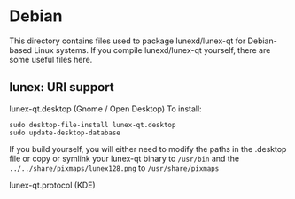 
Debian
====================
This directory contains files used to package lunexd/lunex-qt
for Debian-based Linux systems. If you compile lunexd/lunex-qt yourself, there are some useful files here.

## lunex: URI support ##


lunex-qt.desktop  (Gnome / Open Desktop)
To install:

	sudo desktop-file-install lunex-qt.desktop
	sudo update-desktop-database

If you build yourself, you will either need to modify the paths in
the .desktop file or copy or symlink your lunex-qt binary to `/usr/bin`
and the `../../share/pixmaps/lunex128.png` to `/usr/share/pixmaps`

lunex-qt.protocol (KDE)

